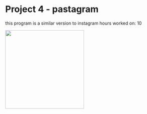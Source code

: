 # Project 4 - pastagram 
this program is a similar version to instagram 
hours worked on: 10

<img src="http://g.recordit.co/YfBrzefAoF.gif" width=250><br>



